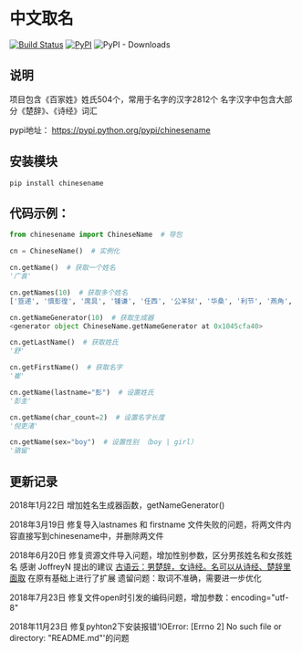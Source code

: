 # 中文取名
[![Build Status](https://travis-ci.org/mouday/chinesename.svg?branch=master)](https://travis-ci.org/mouday/chinesename)
[![PyPI](https://img.shields.io/pypi/v/chinesename.svg)](https://pypi.org/project/chinesename/)
![PyPI - Downloads](https://img.shields.io/pypi/dm/chinesename.svg)

## 说明
项目包含《百家姓》姓氏504个，常用于名字的汉字2812个
名字汉字中包含大部分《楚辞》、《诗经》词汇

pypi地址： https://pypi.python.org/pypi/chinesename

## 安装模块

```
pip install chinesename
```

## 代码示例：

```python
from chinesename import ChineseName  # 导包

cn = ChineseName()  # 实例化

cn.getName()  # 获取一个姓名
'广袁'

cn.getNames(10)  # 获取多个姓名
['笪递', '慎彭徨', '席具', '锺谦', '任西', '公羊狱', '华桑', '利节', '燕角', '任彪']

cn.getNameGenerator(10)  # 获取生成器
<generator object ChineseName.getNameGenerator at 0x1045cfa40>

cn.getLastName()  # 获取姓氏
'舒'

cn.getFirstName()  # 获取名字
'崔'

cn.getName(lastname="彭")  # 设置姓氏
'彭圭'

cn.getName(char_count=2)  # 设置名字长度
'倪吏渚'

cn.getName(sex="boy")  # 设置性别 （boy | girl）
'骆留'

```

## 更新记录

2018年1月22日 增加姓名生成器函数，getNameGenerator()


2018年3月19日 修复导入lastnames 和 firstname 文件失败的问题，将两文件内容直接写到chinesename中，并删除两文件


2018年6月20日 修复资源文件导入问题，增加性别参数，区分男孩姓名和女孩姓名
感谢 JoffreyN 提出的建议 [古语云：男楚辞，女诗经。名可以从诗经、楚辞里面取](https://github.com/mouday/chinesename/issues/2)
在原有基础上进行了扩展
遗留问题：取词不准确，需要进一步优化


2018年7月23日 修复文件open时引发的编码问题，增加参数：encoding="utf-8"

2018年11月23日 修复pyhton2下安装报错'IOError: [Errno 2] No such file or directory: "README.md"'的问题
